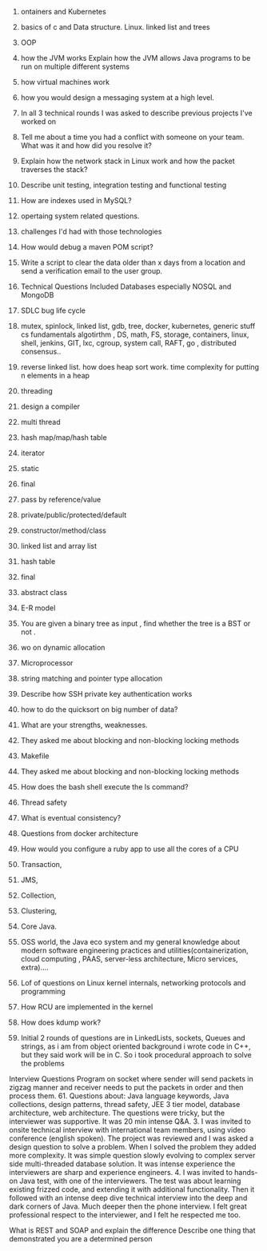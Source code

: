 1. ontainers and Kubernetes
2. basics of c and Data structure. Linux. linked list and trees
3. OOP
4. how the JVM works Explain how the JVM allows Java programs to be run on multiple different systems
5. how virtual machines work
6. how you would design a messaging system at a high level.
7. In all 3 technical rounds I was asked to describe previous projects I've worked on 
8. Tell me about a time you had a conflict with someone on your team. What was it and how did you resolve it?
9. Explain how the network stack in Linux work and how the packet traverses the stack?
10. Describe unit testing, integration testing and functional testing
11. How are indexes used in MySQL?
12. opertaing system related questions.
13. challenges I'd had with those technologies
14. How would debug a maven POM script?
15. Write a script to clear the data older than x days from a location and send a verification email to the user group.
16.  Technical Questions Included Databases especially NOSQL and MongoDB
17.  SDLC bug life cycle
18. mutex, spinlock, linked list, gdb, tree, docker, kubernetes, generic stuff cs fundamentals
algotirthm , DS, math, FS, storage, containers, linux, shell, jenkins, GIT, lxc, cgroup, system call, RAFT, go , distributed consensus..

19. reverse linked list. how does heap sort work. time complexity for putting n elements in a heap
20. threading
21. design a compiler
22. multi thread
23. hash map/map/hash table
24. iterator
25. static
26. final
27. pass by reference/value
29. private/public/protected/default
30. constructor/method/class
31. linked list and array list
32. hash table
33. final
34. abstract class
35. E-R model
36. You are given a binary tree as input , find whether the tree is a BST or not .
37. wo on dynamic allocation
38. Microprocessor
39. string matching and pointer type allocation 
40. Describe how SSH private key authentication works
41. how to do the quicksort on big number of data?
42. What are your strengths, weaknesses.
43. They asked me about blocking and non-blocking locking methods
44. Makefile
45. They asked me about blocking and non-blocking locking methods
46. How does the bash shell execute the ls command?
47. Thread safety
48. What is eventual consistency?
49. Questions from docker architecture
50. How would you configure a ruby app to use all the cores of a CPU
51. Transaction,
52. JMS,
53. Collection,
54. Clustering,
55. Core Java.
56. OSS world, the Java eco system and my general knowledge about modern software engineering practices and utilities(containerization, cloud computing , PAAS, server-less architecture, Micro services, extra)....
57. Lof of questions on Linux kernel internals, networking protocols and programming
58. How RCU are implemented in the kernel
59. How does kdump work?
60. Initial 2 rounds of questions are in LinkedLists, sockets, Queues and strings, as i am from object oriented background i wrote code in C++, but they said work will be in C. So i took procedural approach to solve the problems

Interview Questions
Program on socket where sender will send packets in zigzag manner and receiver needs to put the packets in order and then process them.
61. Questions about: Java language keywords, Java collections, design patterns, thread safety, JEE 3 tier model, database architecture, web architecture. The questions were tricky, but the interviewer was supportive. It was 20 min intense Q&A.
3. I was invited to onsite technical interview with international team members, using video conference (english spoken). The project was reviewed and I was asked a design question to solve a problem. When I solved the problem they added more complexity. It was simple question slowly evolving to complex server side multi-threaded database solution. It was intense experience the interviewers are sharp and experience engineers.
4. I was invited to hands-on Java test, with one of the interviewers. The test was about learning existing frizzed code, and extending it with additional functionality. Then it followed with an intense deep dive technical interview into the deep and dark corners of Java. Much deeper then the phone interview. I felt great professional respect to the interviewer, and I felt he respected me too.


What is REST and SOAP and explain the difference
Describe one thing that demonstrated you are a determined person
